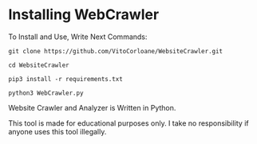 # Installing WebCrawler

To Install and Use, Write Next Commands:

```
git clone https://github.com/VitoCorloane/WebsiteCrawler.git

cd WebsiteCrawler

pip3 install -r requirements.txt

python3 WebCrawler.py
```

Website Crawler and Analyzer is Written in Python.

This tool is made for educational purposes only.
I take no responsibility if anyone uses this tool illegally.
